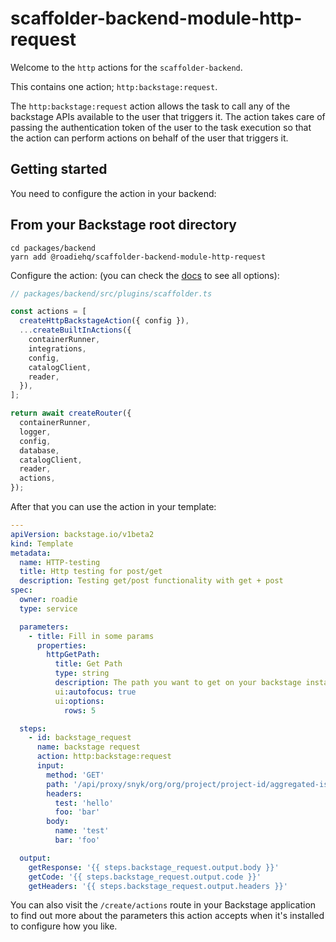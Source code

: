 # scaffolder-backend-module-http-request

Welcome to the `http` actions for the `scaffolder-backend`.

This contains one action; `http:backstage:request`.

The `http:backstage:request` action allows the task to call any of the backstage APIs available to the user that triggers it. The action takes care of passing the authentication token of the user to the task execution so that the action can perform actions on behalf of the user that triggers it.

## Getting started

You need to configure the action in your backend:

## From your Backstage root directory

```
cd packages/backend
yarn add @roadiehq/scaffolder-backend-module-http-request
```

Configure the action:
(you can check the [docs](https://backstage.io/docs/features/software-templates/writing-custom-actions#registering-custom-actions) to see all options):

```typescript
// packages/backend/src/plugins/scaffolder.ts

const actions = [
  createHttpBackstageAction({ config }),
  ...createBuiltInActions({
    containerRunner,
    integrations,
    config,
    catalogClient,
    reader,
  }),
];

return await createRouter({
  containerRunner,
  logger,
  config,
  database,
  catalogClient,
  reader,
  actions,
});
```

After that you can use the action in your template:

```yaml
---
apiVersion: backstage.io/v1beta2
kind: Template
metadata:
  name: HTTP-testing
  title: Http testing for post/get
  description: Testing get/post functionality with get + post
spec:
  owner: roadie
  type: service

  parameters:
    - title: Fill in some params
      properties:
        httpGetPath:
          title: Get Path
          type: string
          description: The path you want to get on your backstage instance
          ui:autofocus: true
          ui:options:
            rows: 5

  steps:
    - id: backstage_request
      name: backstage request
      action: http:backstage:request
      input:
        method: 'GET'
        path: '/api/proxy/snyk/org/org/project/project-id/aggregated-issues'
        headers:
          test: 'hello'
          foo: 'bar'
        body:
          name: 'test'
          bar: 'foo'

  output:
    getResponse: '{{ steps.backstage_request.output.body }}'
    getCode: '{{ steps.backstage_request.output.code }}'
    getHeaders: '{{ steps.backstage_request.output.headers }}'
```

You can also visit the `/create/actions` route in your Backstage application to find out more about the parameters this action accepts when it's installed to configure how you like.
